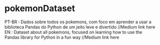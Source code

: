 # pokemonDataset
PT-BR : Dados sobre todos os pokemons, com foco em aprender a usar a biblioteca Pandas do Python de um jeito leve e divertido 
//Medium link here
EN : Dataset about all pokemons, focused on learning how to use the Pandas library for Python in a fun way
//Medium link here
